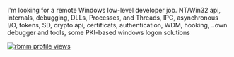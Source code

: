 I'm looking for a remote Windows low-level developer job. NT/Win32 api, internals, debugging, DLLs, Processes, and Threads, IPC, asynchronous I/O,  tokens, SD, crypto api, certificats, authentication, WDM, hooking, ..own debugger and tools, some PKI-based windows logon solutions

[![rbmm profile views](https://u8views.com/api/v1/github/profiles/25940907/views/day-week-month-total-count.svg)](https://u8views.com/github/rbmm)
